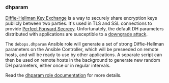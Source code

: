 ### dhparam

[Diffie-Hellman Key
Exchange](https://en.wikipedia.org/wiki/Diffie%E2%80%93Hellman_key_exchange)
is a way to securely share encryption keys publicly between two parties.
It's used in TLS and SSL connections to provide [Perfect Forward
Secrecy](https://en.wikipedia.org/wiki/Forward_secrecy). Unfortunately,
the default DH parameters distributed with applications are susceptible
to a [downgrade attack](https://weakdh.org/).

The `debops.dhparam` Ansible role will generate a set of strong
Diffie-Hellman parameters on the Ansible Controller, which will be
preseeded on remote hosts, and will be ready to use by other
applications. A separate script can then be used on remote hosts in the
background to generate new random DH parameters, either once or in
regular intervals.

Read the [dhparam role documentation](https://docs.debops.org/en/master/ansible/roles/dhparam/) for more details.
